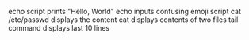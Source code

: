 echo script prints "Hello, World" 
echo inputs confusing emoji script
cat /etc/passwd displays the content
cat displays contents of two files
tail command displays last 10 lines
